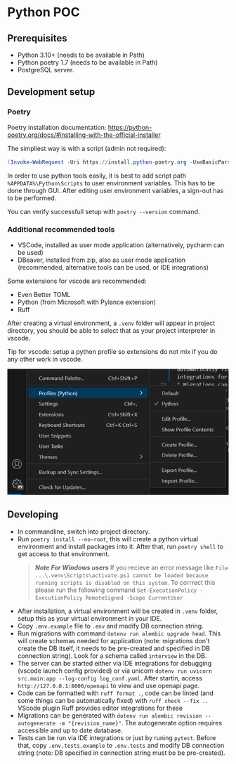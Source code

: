 # Python POC

## Prerequisites

* Python 3.10+ (needs to be available in Path)
* Python poetry 1.7 (needs to be available in Path)
* PostgreSQL server.

## Development setup

### Poetry

Poetry installation documentation: https://python-poetry.org/docs/#installing-with-the-official-installer

The simpliest way is with a script (admin not required):

```powershell
(Invoke-WebRequest -Uri https://install.python-poetry.org -UseBasicParsing).Content | py - --version 1.7.0
```

In order to use python tools easily, it is best to add script path `%APPDATA%\Python\Scripts` to user environment variables. This has to be done through GUI. After editing user environment variables, a sign-out has to be performed.


You can verify successfull setup with `poetry --version` command.

### Additional recommended tools

* VSCode, installed as user mode application (alternatively, pycharm can be used)
* DBeaver, installed from zip, also as user mode application (recommended, alternative tools can be used, or IDE integrations)

Some extensions for vscode are recommended:
* Even Better TOML
* Python (from Microsoft with Pylance extension)
* Ruff

After creating a virtual environment, a `.venv` folder will appear in project directory, you should be able to select that as your project interpreter in vscode.

Tip for vscode: setup a python profile so extensions do not mix if you do any other work in vscode.

![Python Profile](docs/profile.png)

## Developing

* In commandline, switch into project directory.
* Run `poetry install --no-root`, this will create a python virtual environment and install packages into it.
After that, run `poetry shell` to get access to that environment.
    > **_Note For Windows users_** If you recieve an error message like `File ...\.venv\Scripts\activate.ps1 cannot be loaded because running scripts is disabled on this system`. To corrrect this please run the following command
    `Set-ExecutionPolicy -ExecutionPolicy RemoteSigned -Scope CurrentUser`
* After installation, a virtual environment will be created in `.venv` folder, setup this as your virtual environment in your IDE.
* Copy `.env.example` file to `.env` and modify DB connection string.
* Run migrations with command `dotenv run alembic upgrade head`. This will create schemas needed for application (note: migrations don't create the DB itself, it needs to be pre-created and specified in DB connection string). Look for a schema called `interview` in the DB.
* The server can be started either via IDE integrations for debugging (vscode launch config provided) or via unicorn `dotenv run uvicorn src.main:app --log-config log_conf.yaml`. After startin, access `http://127.0.0.1:8000/openapi` to view and use openapi page.
* Code can be formatted with `ruff format .`, code can be linted (and some things can be automatically fixed) with `ruff check --fix .`. VScode plugin Ruff provides editor integrations for these
* Migrations can be generated with `dotenv run alembic revision --autogenerate -m "{revision_name}"`. The autogenerate option requires accessible and up to date database.
* Tests can be run via IDE integrations or just by runing `pytest`. Before that, copy `.env.tests.example` to `.env.tests` and modify DB connection string (note: DB specified in connection string must be be pre-created).